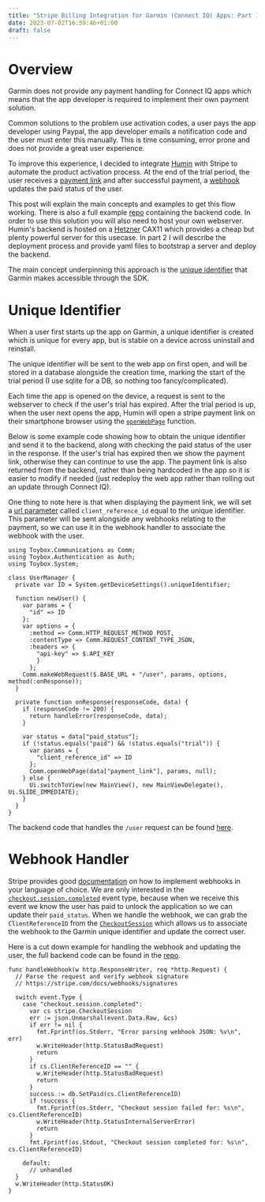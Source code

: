 ```yaml
---
title: "Stripe Billing Integration for Garmin (Connect IQ) Apps: Part 1"
date: 2023-07-02T16:59:46+01:00
draft: false
---
```


# Overview
Garmin does not provide any payment handling for Connect IQ apps which means that the app developer is required to implement their own payment solution. 

Common solutions to the problem use activation codes, a user pays the app developer using Paypal, the app developer emails a notification code and the user must enter this manually. This is time consuming, error prone and does not provide a great user experience. 

To improve this experience, I decided to integrate [Humin](https://apps.garmin.com/en-US/apps/5ed9382a-6f47-419d-a21c-fb72b725842b) with Stripe to automate the product activation process. At the end of the trial period, the user receives a [payment link](https://stripe.com/docs/payment-links) and after successful payment, a [webhook](https://stripe.com/docs/webhooks) updates the paid status of the user.

This post will explain the main concepts and examples to get this flow working. There is also a full example [repo](https://github.com/james-o-johnstone/garmin-stripe) containing the backend code. In order to use this solution you will also need to host your own webserver. Humin's backend is hosted on a [Hetzner](https://www.hetzner.com/cloud) CAX11 which provides a cheap but plenty powerful server for this usecase. In part 2 I will describe the deployment process and provide yaml files to bootstrap a server and deploy the backend.

The main concept underpinning this approach is the [unique identifier](https://developer.garmin.com/connect-iq/api-docs/Toybox/System/DeviceSettings.html#uniqueIdentifier-var) that Garmin makes accessible through the SDK.

# Unique Identifier
When a user first starts up the app on Garmin, a unique identifier is created which is unique for every app, but is stable on a device across uninstall and reinstall.

The unique identifier will be sent to the web app on first open, and will be stored in a database alongside the creation time, marking the start of the trial period (I use sqlite for a DB, so nothing too fancy/complicated).

Each time the app is opened on the device, a request is sent to the webserver to check if the user's trial has expired. After the trial period is up, when the user next opens the app, Humin will open a stripe payment link on their smartphone browser using the [`openWebPage`](https://developer.garmin.com/connect-iq/api-docs/Toybox/Communications.html#openWebPage-instance_function) function.

Below is some example code showing how to obtain the unique identifier and send it to the backend, along with checking the paid status of the user in the response. If the user's trial has expired then we show the payment link, otherwise they can continue to use the app. The payment link is also returned from the backend, rather than being hardcoded in the app so it is easier to modify if needed (just redeploy the web app rather than rolling out an update through Connect IQ).

One thing to note here is that when displaying the payment link, we will set a [url parameter](https://stripe.com/docs/payment-links/url-parameters#streamline-reconciliation-with-a-url-parameter) called `client_reference_id` equal to the unique identifier. This parameter will be sent alongside any webhooks relating to the payment, so we can use it in the webhook handler to associate the webhook with the user.

```
using Toybox.Communications as Comm;
using Toybox.Authentication as Auth;
using Toybox.System;

class UserManager {
  private var ID = System.getDeviceSettings().uniqueIdentifier;

  function newUser() {
    var params = {
      "id" => ID
    };
    var options = {
      :method => Comm.HTTP_REQUEST_METHOD_POST,
      :contentType => Comm.REQUEST_CONTENT_TYPE_JSON,
      :headers => {
        "api-key" => $.API_KEY
        }
      };
    Comm.makeWebRequest($.BASE_URL + "/user", params, options, method(:onResponse));
  }

  private function onResponse(responseCode, data) {
    if (responseCode != 200) {
      return handleError(responseCode, data);
    }

    var status = data["paid_status"];
    if (!status.equals("paid") && !status.equals("trial")) {
      var params = {
        "client_reference_id" => ID
      };
      Comm.openWebPage(data["payment_link"], params, null);
    } else {
      Ui.switchToView(new MainView(), new MainViewDelegate(), Ui.SLIDE_IMMEDIATE);
    }
  }
}
```

The backend code that handles the `/user` request can be found [here]().

# Webhook Handler

Stripe provides good [documentation](https://stripe.com/docs/webhooks) on how to implement webhooks in your language of choice. We are only interested in the [`checkout.session.completed`](https://stripe.com/docs/api/events/types#event_types-checkout.session.completed) event type, because when we receive this event we know the user has paid to unlock the application so we can update their `paid_status`. When we handle the webhook, we can grab the `ClientReferenceID` from the [`CheckoutSession`](https://stripe.com/docs/api/checkout/sessions/object#checkout_session_object-client_reference_id) which allows us to associate the webhook to the Garmin unique identifier and update the correct user.

Here is a cut down example for handling the webhook and updating the user, the full backend code can be found in the [repo](https://github.com/james-o-johnstone/garmin-stripe). 

```
func handleWebhook(w http.ResponseWriter, req *http.Request) {
  // Parse the request and verify webhook signature
  // https://stripe.com/docs/webhooks/signatures

  switch event.Type {
    case "checkout.session.completed":
      var cs stripe.CheckoutSession
      err := json.Unmarshal(event.Data.Raw, &cs)
      if err != nil {
      	fmt.Fprintf(os.Stderr, "Error parsing webhook JSON: %v\n", err)
      	w.WriteHeader(http.StatusBadRequest)
      	return
      }
      if cs.ClientReferenceID == "" {
      	w.WriteHeader(http.StatusBadRequest)
      	return
      }
      success := db.SetPaid(cs.ClientReferenceID)
      if !success {
      	fmt.Fprintf(os.Stderr, "Checkout session failed for: %s\n", cs.ClientReferenceID)
      	w.WriteHeader(http.StatusInternalServerError)
      	return
      }
      fmt.Fprintf(os.Stdout, "Checkout session completed for: %s\n", cs.ClientReferenceID)

    default:
      // unhandled
  }
  w.WriteHeader(http.StatusOK)
}
